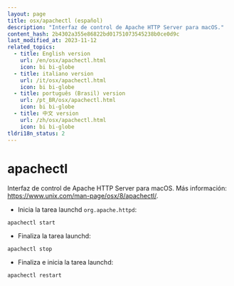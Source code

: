 ```yaml
---
layout: page
title: osx/apachectl (español)
description: "Interfaz de control de Apache HTTP Server para macOS."
content_hash: 2b4302a355e86822bd01751073545238b0ce0d9c
last_modified_at: 2023-11-12
related_topics:
  - title: English version
    url: /en/osx/apachectl.html
    icon: bi bi-globe
  - title: italiano version
    url: /it/osx/apachectl.html
    icon: bi bi-globe
  - title: português (Brasil) version
    url: /pt_BR/osx/apachectl.html
    icon: bi bi-globe
  - title: 中文 version
    url: /zh/osx/apachectl.html
    icon: bi bi-globe
tldri18n_status: 2
---
```

# apachectl

Interfaz de control de Apache HTTP Server para macOS.
Más información: <https://www.unix.com/man-page/osx/8/apachectl/>.

- Inicia la tarea launchd `org.apache.httpd`:

`apachectl start`

- Finaliza la tarea launchd:

`apachectl stop`

- Finaliza e inicia la tarea launchd:

`apachectl restart`

